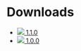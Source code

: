 # Downloads

* <a href="https://github.com/alejandroliu/pocketmine-plugins/releases/tag/libcommon-1.1.0"><img src="https://raw.githubusercontent.com/alejandroliu/bad-plugins/master/Media/download-icon.png"/> 1.1.0</a>
* <a href="https://github.com/alejandroliu/pocketmine-plugins/releases/tag/libcommon-1.0.0"><img src="https://raw.githubusercontent.com/alejandroliu/bad-plugins/master/Media/download-icon.png"/> 1.0.0</a>

